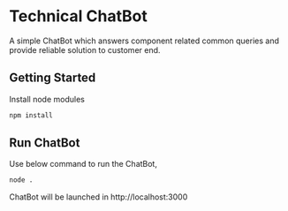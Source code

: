 # Technical ChatBot

A simple ChatBot which answers component related common queries and provide reliable solution to customer end.


## Getting Started

Install node modules

```bash
npm install
```

## Run ChatBot

Use below command to run the ChatBot,

```bash
node .
```

ChatBot will be launched in http://localhost:3000
